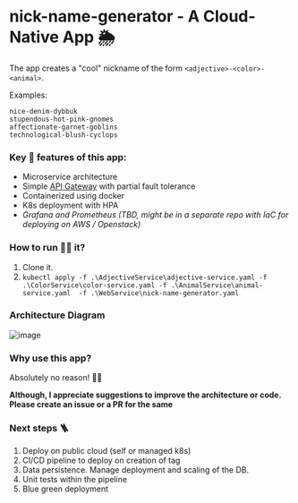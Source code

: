 # nick-name-generator - A Cloud-Native App 🌦️
The app creates a "cool" nickname of the form `<adjective>-<color>-<animal>`. 

Examples:
```
nice-denim-dybbuk
stupendous-hot-pink-gnomes
affectionate-garnet-goblins
technological-blush-cyclops
```

### Key 🔑 features of this app:
* Microservice architecture
* Simple [API Gateway](WebService/apigateway.js) with partial fault tolerance 
* Containerized using docker
* K8s deployment with HPA
* *Grafana and Prometheus (TBD, might be in a separate repo with IaC for deploying on AWS / Openstack)*


### How to run 🏃‍♀️ it?
1. Clone it.
2. `kubectl apply -f .\AdjectiveService\adjective-service.yaml -f .\ColorService\color-service.yaml -f .\AnimalService\animal-service.yaml  -f .\WebService\nick-name-generator.yaml`

### Architecture Diagram 
![image](https://user-images.githubusercontent.com/10389062/182759961-f6903bd1-2caa-4074-a4a8-d57518264eef.png)

### Why use this app? 
Absolutely no reason! 🤷‍♂️

**Although, I appreciate suggestions to improve the architecture or code. Please create an issue or a PR for the same**

### Next steps 🪜
1. Deploy on public cloud (self or managed k8s)
2. CI/CD pipeline to deploy on creation of tag
3. Data persistence. Manage deployment and scaling of the DB.
4. Unit tests within the pipeline
5. Blue green deployment 

